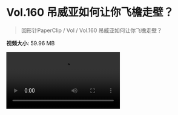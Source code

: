 # Vol.160 吊威亚如何让你飞檐走壁？

> 回形针PaperClip / Vol / Vol.160 吊威亚如何让你飞檐走壁？

**视频大小**: 59.96 MB

<div class="video"><video src="https://file.hsyhx.top/video/PaperClip/Vol/160.mp4" controls preload>🤔 您的浏览器不支持 video 标签</video></div>